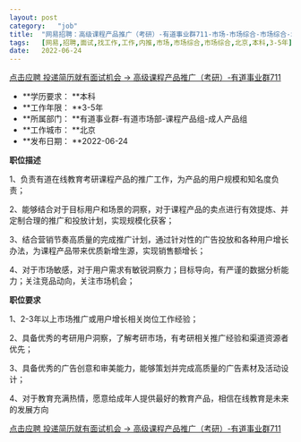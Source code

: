 ```yaml
---
layout:	post
category:	"job"
title:	"网易招聘：高级课程产品推广（考研）-有道事业群711-市场-市场综合-市场综合-北京本科3-5年"
tags:	[网易,招聘,面试,找工作,工作,内推,市场,市场综合,市场综合,北京,本科,3-5年]
date:	2022-06-24
---
```


[点击应聘 投递简历就有面试机会 ->  高级课程产品推广（考研）-有道事业群711](http://mobile.bole.netease.com/bole/boleDetail?id=41105&employeeId=346f03c3cda5f04c&key=all)



- **学历要求： **本科
- **工作年限： **3-5年
- **所属部门： **有道事业群-有道市场部-课程产品组-成人产品组
- **工作城市： **北京
- **发布日期： **2022-06-24



**职位描述**

1、负责有道在线教育考研课程产品的推广工作，为产品的用户规模和知名度负责；

2、能够结合对于目标用户和场景的洞察，对于课程产品的卖点进行有效提炼、并定制合理的推广和投放计划，实现规模化获客；

3、结合营销节奏高质量的完成推广计划，通过针对性的广告投放和各种用户增长办法，为课程产品带来优质新增生源，实现销售额增长；

4、对于市场敏感，对于用户需求有敏锐洞察力；目标导向，有严谨的数据分析能力；关注竞品动向，关注市场机会；



**职位要求**

1、2-3年以上市场推广或用户增长相关岗位工作经验；

2、具备优秀的考研用户洞察，了解考研市场，有考研相关推广经验和渠道资源者优先；

3、具备优秀的广告创意和审美能力，能够策划并完成高质量的广告素材及活动设计；

4、对于教育充满热情，愿意给成年人提供最好的教育产品，相信在线教育是未来的发展方向



[点击应聘 投递简历就有面试机会 ->  高级课程产品推广（考研）-有道事业群711](http://mobile.bole.netease.com/bole/boleDetail?id=41105&employeeId=346f03c3cda5f04c&key=all)